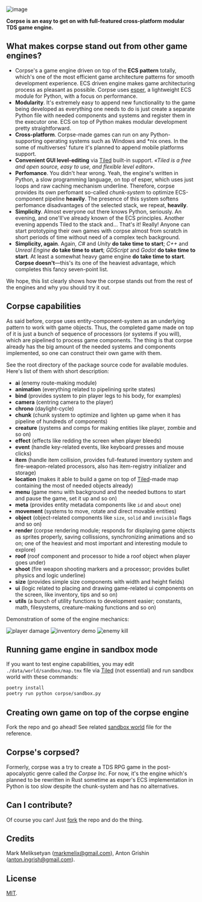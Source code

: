 ![image](https://user-images.githubusercontent.com/104511335/214185748-a3026176-3d4d-4bbd-bf38-dabc50aae0c1.png)

**Corpse is an easy to get on with full-featured cross-platform modular TDS game engine.**

## What makes corpse stand out from other game engines?

- Corpse's a game engine driven on top of the **ECS pattern** totally, which's one of the most efficient game architecture patterns for smooth development experience. ECS driven engine makes game architecturing process as pleasant as possible. Corpse uses [esper](https://github.com/benmoran56/esper), a lightweight ECS module for Python, with a focus on performance.
- **Modularity**. It's extremely easy to append new functionality to the game being developed as everything one needs to do is just create a separate Python file with needed components and systems and register them in the executor one. ECS on top of Python makes modular development pretty straightforward.
- **Cross-platform**. Corpse-made games can run on any Python-supporting operating systems such as Windows and *nix ones. In the some of multiverses' future it's planned to append mobile platforms support.
- **Convenient GUI level-editing** via [Tiled](https://www.mapeditor.org/) built-in support. _«Tiled is a free and open source, easy to use, and flexible level editor»_.
- **Perfomance**. You didn't hear wrong. Yeah, the engine's written in Python, a slow programming language, on top of esper, which uses just loops and raw caching mechanism underline. Therefore, corpse provides its own perfomant so-called _chunk-system_ to optimize ECS-component pipeline **heavily**. The presence of this system softens perfomance disadvantages of the selected stack, we repeat, **heavily**.
- **Simplicity**. Almost everyone out there knows Python, seriously. An evening, and one'll've already known of the ECS principles. Another evening appends Tiled to the stack and... That's it! Really! Anyone can start prototyping their own games with corpse almost from scratch in short periods of time without need of a complex tech background.
- **Simplicity, again**. Again, _C#_ and _Unity_ **do take time to start**; _C++_ and _Unreal Engine_ **do take time to start**; _GDScript_ and _Godot_ **do take time to start**. At least a somewhat heavy game engine **do take time to start**. **Corpse doesn't**—this's its one of the heaviest advantage, which completes this fancy seven-point list.

We hope, this list clearly shows how the corpse stands out from the rest of the engines and why you should try it out.

## Corpse capabilities

As said before, corpse uses entity-component-system as an underlying pattern to work with game objects. Thus, the completed game made on top of it is just a bunch of sequence of processors (or systems if you will), which are pipelined to process game components. The thing is that corpse already has the big amount of the needed systems and components implemented, so one can construct their own game with them.

See the root directory of the package source code for available modules. Here's list of them with short description:
- **ai** (enemy route-making module)
- **animation** (everything related to pipelining sprite states)
- **bind** (provides system to pin player legs to his body, for examples)
- **camera** (centring camera to the player)
- **chrono** (daylight-cycle)
- **chunk** (chunk system to optimize and lighten up game when it has pipeline of hundreds of components)
- **creature** (systems and comps for making entities like player, zombie and so on)
- **effect** (effects like redding the screen when player bleeds)
- **event** (handle key-related events, like keyboard presses and mouse clicks)
- **item** (handle item collision, provides full-featured inventory system and fire-weapon-related processors, also has item-registry initializer and storage)
- **location** (makes it able to build a game on top of [Tiled](https://www.mapeditor.org)-made map containing the most of needed objects already)
- **menu** (game menu with background and the needed buttons to start and pause the game, set it up and so on)
- **meta** (provides entity metadata components like `id` and `about` one)
- **movement** (systems to move, rotate and direct movable entities)
- **object** (object-related components like `size`, `solid` and `invisible` flags and so on)
- **render** (corpse rendering module; responds for displaying game objects as sprites properly, saving collissions, synchronizing animations and so on; one of the heaviest and most important and interesting module to explore)
- **roof** (roof component and processor to hide a roof object when player  goes under)
- **shoot** (fire weapon shooting markers and a processor; provides bullet physics and logic underline)
- **size** (provides simple size components with width and height fields)
- **ui** (logic related to placing and drawing game-related ui components on the screen, like inventory, tips and so on)
- **utils** (a bunch of utility functions to development easier; constants, math, filesystems, creature-making functions and so on)

Demonstration of some of the engine mechanics:

![player damage](https://github.com/markmelix/corpse/blob/main/data/demo/damage.gif?raw=true)
![inventory demo](https://github.com/markmelix/corpse/blob/main/data/demo/inventory.gif?raw=true)
![enemy kill](https://github.com/markmelix/corpse/blob/main/data/demo/kill.gif?raw=true)

## Running game engine in sandbox mode

If you want to test engine capabilities, you may edit `./data/world/sandbox/map.tmx` file via [Tiled](https://www.mapeditor.org/) (not essential) and run sandbox world with these commands:

``` sh
poetry install
poetry run python corpse/sandbox.py
```

## Creating own game on top of the corpse engine

Fork the repo and go ahead! See related [sandbox world](./corpse/sandbox.py) file for the reference.

## Corpse's corpsed?

Formerly, corpse was a try to create a TDS RPG game in the post-apocalyptic genre called *the Corpse Inc*. For now, it's the engine which's planned to be rewritten in Rust sometime as esper's ECS implementation in Python is too slow despite the chunk-system and has no alternatives.

## Can I contribute?

Of course you can! Just [fork](https://github.com/markmelix/corpse/fork) the repo and do the thing.

## Credits

Mark Meliksetyan (<markmelix@gmail.com>), Anton Grishin (<anton.ingrish@gmail.com>).

## License

[MIT](./LICENSE).
